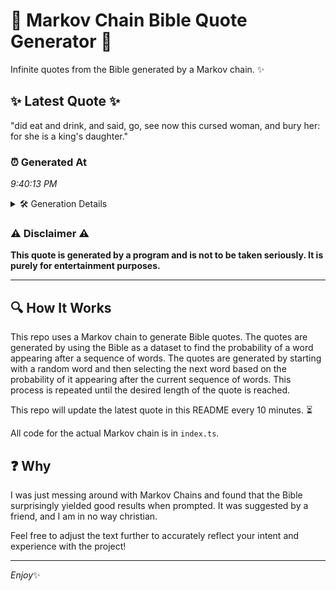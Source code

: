 # 📖 Markov Chain Bible Quote Generator 📖

Infinite quotes from the Bible generated by a Markov chain. ✨

## ✨ Latest Quote ✨
"did eat and drink, and said, go, see now this cursed woman, and bury her: for she is a king's daughter."

### ⏰ Generated At
*9:40:13 PM*

<details>
    <summary>🛠️ Generation Details</summary>
    <p>
        <strong>🌱 Seed:</strong> did<br>
        <strong>🔄 Iterations:</strong> 20<br>
        <strong>📜 Context History:</strong><br>[ did ]: eat<br>[ did, eat ]: and<br>[ did, eat, and ]: drink,<br>[ did, eat, and, drink, ]: and<br>[ did, eat, and, drink,, and ]: said,<br>[ did, eat, and, drink,, and, said, ]: go,<br>[ eat, and, drink,, and, said,, go, ]: see<br>[ and, drink,, and, said,, go,, see ]: now<br>[ drink,, and, said,, go,, see, now ]: this<br>[ and, said,, go,, see, now, this ]: cursed<br>[ said,, go,, see, now, this, cursed ]: woman,<br>[ go,, see, now, this, cursed, woman, ]: and<br>[ see, now, this, cursed, woman,, and ]: bury<br>[ now, this, cursed, woman,, and, bury ]: her:<br>[ this, cursed, woman,, and, bury, her: ]: for<br>[ cursed, woman,, and, bury, her:, for ]: she<br>[ woman,, and, bury, her:, for, she ]: is<br>[ and, bury, her:, for, she, is ]: a<br>[ bury, her:, for, she, is, a ]: king's<br>[ her:, for, she, is, a, king's ]: daughter.<br>
    </p>
</details>

### ⚠️ Disclaimer ⚠️
**This quote is generated by a program and is not to be taken seriously. It is purely for entertainment purposes.**

---

## 🔍 How It Works

This repo uses a Markov chain to generate Bible quotes. The quotes are generated by using the Bible as a dataset to find the probability of a word appearing after a sequence of words. The quotes are generated by starting with a random word and then selecting the next word based on the probability of it appearing after the current sequence of words. This process is repeated until the desired length of the quote is reached.

This repo will update the latest quote in this README every 10 minutes. ⏳

All code for the actual Markov chain is in `index.ts`.

## ❓ Why

I was just messing around with Markov Chains and found that the Bible surprisingly yielded good results when prompted. 
It was suggested by a friend, and I am in no way christian.

Feel free to adjust the text further to accurately reflect your intent and experience with the project!

---

*Enjoy*✨
